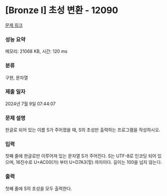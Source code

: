 # [Bronze I] 초성 변환 - 12090 

[문제 링크](https://www.acmicpc.net/problem/12090) 

### 성능 요약

메모리: 21068 KB, 시간: 120 ms

### 분류

구현, 문자열

### 제출 일자

2024년 7월 9일 07:44:07

### 문제 설명

<p>한글로 되어 있는 이름 S가 주어졌을 때, S의 초성만 출력하는 프로그램을 작성하시오.</p>

### 입력 

 <p>첫째 줄에 한글로만 이루어져 있는 문자열 S가 주어진다. S는 UTF-8로 인코딩 되어 있으며, 16진수로 U+AC00(가) 부터 U+D7A3(힣) 까지이다. 길이는 100을 넘지 않는다.</p>

### 출력 

 <p>첫째 줄에 S의 초성을 모두 출력한다.</p>

